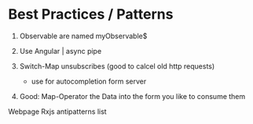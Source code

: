 Best Practices / Patterns
=========================

1. Observable are named myObservable$



2. Use Angular | async pipe

3. Switch-Map unsubscribes (good to calcel old http requests)
	- use for autocompletion form server


4. Good: Map-Operator the Data into the form you like to consume them



Webpage Rxjs antipatterns list
